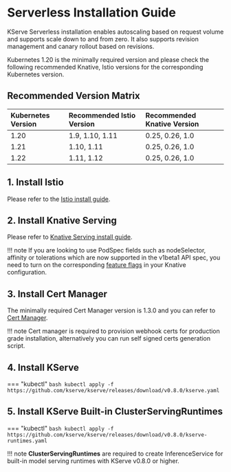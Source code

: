 # Serverless Installation Guide
KServe Serverless installation enables autoscaling based on request volume and supports scale down to and from zero. It also supports revision management
and canary rollout based on revisions.

Kubernetes 1.20 is the minimally required version and please check the following recommended Knative, Istio versions for the corresponding
Kubernetes version.

## Recommended Version Matrix
| Kubernetes Version | Recommended Istio Version   | Recommended Knative Version  |
| :---------- | :------------ | :------------|
| 1.20       | 1.9, 1.10, 1.11   | 0.25, 0.26, 1.0  |
| 1.21       | 1.10, 1.11   | 0.25, 0.26, 1.0  |
| 1.22       | 1.11, 1.12   | 0.25, 0.26, 1.0  |

## 1. Install Istio
Please refer to the [Istio install guide](https://knative.dev/docs/admin/install/installing-istio).

## 2. Install Knative Serving
Please refer to [Knative Serving install guide](https://knative.dev/docs/admin/install/serving/install-serving-with-yaml/).

!!! note
    If you are looking to use PodSpec fields such as nodeSelector, affinity or tolerations which are now supported in the v1beta1 API spec, 
    you need to turn on the corresponding [feature flags](https://knative.dev/docs/admin/serving/feature-flags) in your Knative configuration.

## 3. Install Cert Manager
The minimally required Cert Manager version is 1.3.0 and you can refer to [Cert Manager](https://cert-manager.io/docs/installation/).

!!! note
    Cert manager is required to provision webhook certs for production grade installation, alternatively you can run self signed certs generation script.
    
## 4. Install KServe
=== "kubectl"
    ```bash
    kubectl apply -f https://github.com/kserve/kserve/releases/download/v0.8.0/kserve.yaml
    ```

## 5. Install KServe Built-in ClusterServingRuntimes

=== "kubectl"
    ```bash
    kubectl apply -f https://github.com/kserve/kserve/releases/download/v0.8.0/kserve-runtimes.yaml
    ```

!!! note
    **ClusterServingRuntimes** are required to create InferenceService for built-in model serving runtimes with KServe v0.8.0 or higher.
